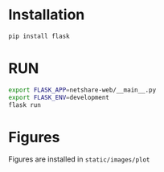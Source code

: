 # Installation
``` bash
pip install flask
```

# RUN
``` bash
export FLASK_APP=netshare-web/__main__.py
export FLASK_ENV=development
flask run
```

# Figures
Figures are installed in `static/images/plot`
